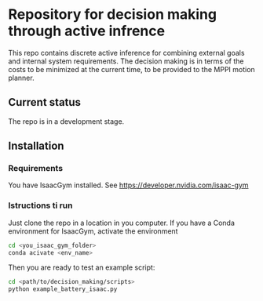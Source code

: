 # Repository for decision making through active infrence

This repo contains discrete active inference for combining external goals and internal system requirements. The decision making is in terms of the costs to be minimized at the current time, to be provided to the MPPI motion planner. 

## Current status
The repo is in a development stage. 

## Installation

### Requirements
You have IsaacGym installed. See https://developer.nvidia.com/isaac-gym

### Istructions ti run
Just clone the repo in a location in you computer. If you have a Conda environment for IsaacGym, activate the environment

````bash
cd <you_isaac_gym_folder>
conda acivate <env_name>
````

Then you are ready to test an example script:

````bash
cd <path/to/decision_making/scripts>
python example_battery_isaac.py
````

